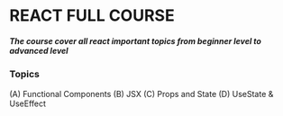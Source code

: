 # **REACT FULL COURSE**

##### The course cover all react important topics from beginner level to advanced level

### **Topics**
(A) Functional Components
(B) JSX
(C) Props and State
(D) UseState & UseEffect
